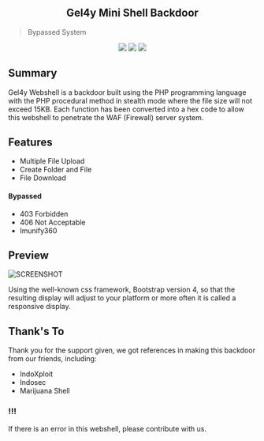 <h2 align="center">Gel4y Mini Shell Backdoor</h2>

> Bypassed System

<p align="center">
	<img src="https://img.shields.io/badge/PHP-7.4.3-yellowgreen">
	<img src="https://img.shields.io/badge/LICENSE-MIT-orange">
	<img src="https://img.shields.io/badge/Version-1.1-red">
</p>

Summary
----------

Gel4y Webshell is a backdoor built using the PHP programming language with the PHP procedural method in stealth mode where the file size will not exceed 15KB. Each function has been converted into a hex code to allow this webshell to penetrate the WAF (Firewall) server system.

Features
--------

* Multiple File Upload
* Create Folder and File
* File Download
#### Bypassed
* 403 Forbidden
* 406 Not Acceptable
* Imunify360

Preview
-------

![SCREENSHOT](https://github.com/trhacknon/Mini-Shell-Backdoor/blob/1.x.x/preview.png)

Using the well-known css framework, Bootstrap version 4, so that the resulting display will adjust to your platform or more often it is called a responsive display.

## Thank's To
Thank you for the support given, we got references in making this backdoor from our friends, including:
- IndoXploit
- Indosec
- Marijuana Shell

### !!!
If there is an error in this webshell, please contribute with us.
